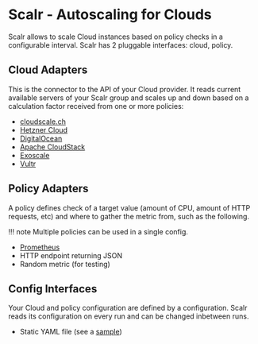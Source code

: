# Scalr - Autoscaling for Clouds

Scalr allows to scale Cloud instances based on policy checks in a configurable interval. Scalr has 2 pluggable interfaces: cloud, policy.

## Cloud Adapters

This is the connector to the API of your Cloud provider. It reads current available servers of your Scalr group and scales up and down based on a calculation factor received from one or more policies:

- [cloudscale.ch](https://www.cloudscale.ch)
- [Hetzner Cloud](https://www.hetzner.com/cloud)
- [DigitalOcean](https://www.digitalocean.com)
- [Apache CloudStack](https://cloudstack.apache.org)
- [Exoscale](https://www.exoscale.com)
- [Vultr](https://www.vultr.com)

## Policy Adapters

A policy defines check of a target value (amount of CPU, amount of HTTP requests, etc) and where to gather the metric from, such as the following. 

!!! note
    Multiple policies can be used in a single config.

- [Prometheus](https://prometheus.io)
- HTTP endpoint returning JSON
- Random metric (for testing)

## Config Interfaces

Your Cloud and policy configuration are defined by a configuration. Scalr reads its configuration on every run and can be changed inbetween runs.

- Static YAML file (see a [sample](https://github.com/ngine-io/scalr/blob/main/sample/config.yaml))
